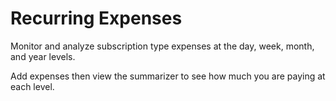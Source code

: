 # Recurring Expenses

Monitor and analyze subscription type expenses at the day, week, month, and year levels.

Add expenses then view the summarizer to see how much you are paying at each level.
